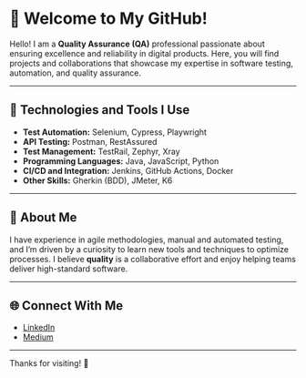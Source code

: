 # 👋 Welcome to My GitHub!

Hello! I am a **Quality Assurance (QA)** professional passionate about ensuring excellence and reliability in digital products. Here, you will find projects and collaborations that showcase my expertise in software testing, automation, and quality assurance.

---

## 🚀 Technologies and Tools I Use  
- **Test Automation:** Selenium, Cypress, Playwright  
- **API Testing:** Postman, RestAssured  
- **Test Management:** TestRail, Zephyr, Xray  
- **Programming Languages:** Java, JavaScript, Python  
- **CI/CD and Integration:** Jenkins, GitHub Actions, Docker  
- **Other Skills:** Gherkin (BDD), JMeter, K6
  
---

## 🌟 About Me  
I have experience in agile methodologies, manual and automated testing, and I’m driven by a curiosity to learn new tools and techniques to optimize processes. I believe **quality** is a collaborative effort and enjoy helping teams deliver high-standard software.

---

## 🌐 Connect With Me  
- [LinkedIn](https://www.linkedin.com/in/victordsantunes/)
- [Medium](https://medium.com/@victordsantunes)

---

Thanks for visiting! 🚀
